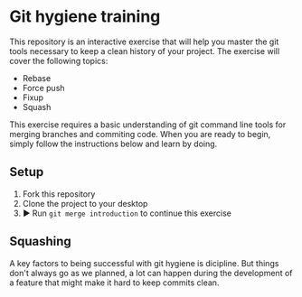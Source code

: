 # Git hygiene training

This repository is an interactive exercise that will help you master the git tools necessary to keep a clean history of your project. The exercise will cover the following topics:
- Rebase
- Force push
- Fixup
- Squash

This exercise requires a basic understanding of git command line tools for merging branches and commiting code. When you are ready to begin, simply follow the instructions below and learn by doing.

## Setup

  1. Fork this repository
  2. Clone the project to your desktop
  3. ▶️ Run `git merge introduction` to continue this exercise

## Squashing

A key factors to being successful with git hygiene is dicipline. But things don't always go as we planned, a lot can happen during the development of a feature that might make it hard to keep commits clean.
